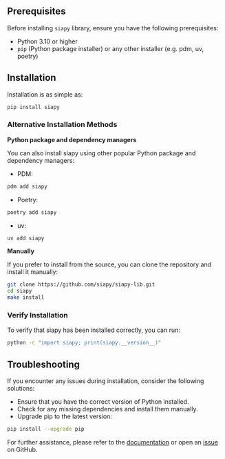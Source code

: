 ## Prerequisites

Before installing `siapy` library, ensure you have the following prerequisites:

- Python 3.10 or higher
- `pip` (Python package installer) or any other installer (e.g. pdm, uv, poetry)

## Installation

Installation is as simple as:

```bash
pip install siapy
```

### Alternative Installation Methods

__Python package and dependency managers__

You can also install siapy using other popular Python package and dependency managers:

- PDM:

```bash
pdm add siapy
```

- Poetry:

```bash
poetry add siapy
```

- uv:

```bash
uv add siapy
```

__Manually__

If you prefer to install from the source, you can clone the repository and install it manually:

```bash
git clone https://github.com/siapy/siapy-lib.git
cd siapy
make install
```

### Verify Installation

To verify that siapy has been installed correctly, you can run:

```bash
python -c "import siapy; print(siapy.__version__)"
```

## Troubleshooting

If you encounter any issues during installation, consider the following solutions:

- Ensure that you have the correct version of Python installed.
- Check for any missing dependencies and install them manually.
- Upgrade pip to the latest version:

```bash
pip install --upgrade pip
```

For further assistance, please refer to the [documentation](https://siapy.github.io/siapy-lib/) or open an [issue](https://github.com/siapy/siapy-lib/issues/new/choose) on GitHub.
